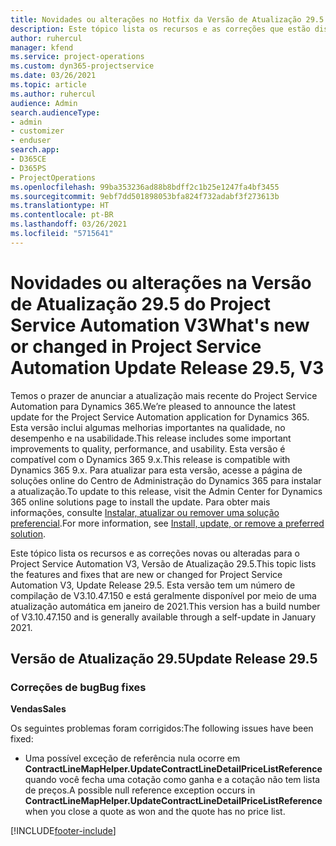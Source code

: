 ```yaml
---
title: Novidades ou alterações no Hotfix da Versão de Atualização 29.5 do Project Service Automation V3
description: Este tópico lista os recursos e as correções que estão disponíveis no Hotfix da Versão de Atualização 29.5 do Project Service Automation V3.
author: ruhercul
manager: kfend
ms.service: project-operations
ms.custom: dyn365-projectservice
ms.date: 03/26/2021
ms.topic: article
ms.author: ruhercul
audience: Admin
search.audienceType:
- admin
- customizer
- enduser
search.app:
- D365CE
- D365PS
- ProjectOperations
ms.openlocfilehash: 99ba353236ad88b8bdff2c1b25e1247fa4bf3455
ms.sourcegitcommit: 9ebf7dd501898053bfa824f732adabf3f273613b
ms.translationtype: HT
ms.contentlocale: pt-BR
ms.lasthandoff: 03/26/2021
ms.locfileid: "5715641"
---
```

# <a name="whats-new-or-changed-in-project-service-automation-update-release-295-v3"></a><span data-ttu-id="08df1-103">Novidades ou alterações na Versão de Atualização 29.5 do Project Service Automation V3</span><span class="sxs-lookup"><span data-stu-id="08df1-103">What's new or changed in Project Service Automation Update Release 29.5, V3</span></span>

<span data-ttu-id="08df1-104">Temos o prazer de anunciar a atualização mais recente do Project Service Automation para Dynamics 365.</span><span class="sxs-lookup"><span data-stu-id="08df1-104">We’re pleased to announce the latest update for the Project Service Automation application for Dynamics 365.</span></span> <span data-ttu-id="08df1-105">Esta versão inclui algumas melhorias importantes na qualidade, no desempenho e na usabilidade.</span><span class="sxs-lookup"><span data-stu-id="08df1-105">This release includes some important improvements to quality, performance, and usability.</span></span> <span data-ttu-id="08df1-106">Esta versão é compatível com o Dynamics 365 9.x.</span><span class="sxs-lookup"><span data-stu-id="08df1-106">This release is compatible with Dynamics 365 9.x.</span></span> <span data-ttu-id="08df1-107">Para atualizar para esta versão, acesse a página de soluções online do Centro de Administração do Dynamics 365 para instalar a atualização.</span><span class="sxs-lookup"><span data-stu-id="08df1-107">To update to this release, visit the Admin Center for Dynamics 365 online solutions page to install the update.</span></span> <span data-ttu-id="08df1-108">Para obter mais informações, consulte [Instalar, atualizar ou remover uma solução preferencial](https://docs.microsoft.com/power-platform/admin/install-remove-preferred-solution).</span><span class="sxs-lookup"><span data-stu-id="08df1-108">For more information, see [Install, update, or remove a preferred solution](https://docs.microsoft.com/power-platform/admin/install-remove-preferred-solution).</span></span>

<span data-ttu-id="08df1-109">Este tópico lista os recursos e as correções novas ou alteradas para o Project Service Automation V3, Versão de Atualização 29.5.</span><span class="sxs-lookup"><span data-stu-id="08df1-109">This topic lists the features and fixes that are new or changed for Project Service Automation V3, Update Release 29.5.</span></span> <span data-ttu-id="08df1-110">Esta versão tem um número de compilação de V3.10.47.150 e está geralmente disponível por meio de uma atualização automática em janeiro de 2021.</span><span class="sxs-lookup"><span data-stu-id="08df1-110">This version has a build number of V3.10.47.150 and is generally available through a self-update in January 2021.</span></span>

## <a name="update-release-295"></a><span data-ttu-id="08df1-111">Versão de Atualização 29.5</span><span class="sxs-lookup"><span data-stu-id="08df1-111">Update Release 29.5</span></span>

### <a name="bug-fixes"></a><span data-ttu-id="08df1-112">Correções de bug</span><span class="sxs-lookup"><span data-stu-id="08df1-112">Bug fixes</span></span>


<span data-ttu-id="08df1-113">**Vendas**</span><span class="sxs-lookup"><span data-stu-id="08df1-113">**Sales**</span></span>

<span data-ttu-id="08df1-114">Os seguintes problemas foram corrigidos:</span><span class="sxs-lookup"><span data-stu-id="08df1-114">The following issues have been fixed:</span></span>

- <span data-ttu-id="08df1-115">Uma possível exceção de referência nula ocorre em **ContractLineMapHelper.UpdateContractLineDetailPriceListReference** quando você fecha uma cotação como ganha e a cotação não tem lista de preços.</span><span class="sxs-lookup"><span data-stu-id="08df1-115">A possible null reference exception occurs in **ContractLineMapHelper.UpdateContractLineDetailPriceListReference** when you close a quote as won and the quote has no price list.</span></span>


[!INCLUDE[footer-include](../includes/footer-banner.md)]
